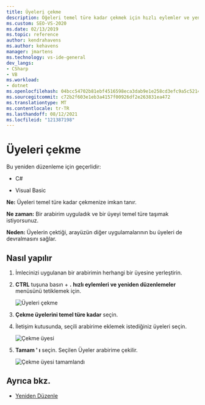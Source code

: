 ```yaml
---
title: Üyeleri çekme
description: Öğeleri temel türe kadar çekmek için hızlı eylemler ve yeniden düzenlemeler menüsünü nasıl kullanacağınızı öğrenin.
ms.custom: SEO-VS-2020
ms.date: 02/13/2019
ms.topic: reference
author: kendrahavens
ms.author: kehavens
manager: jmartens
ms.technology: vs-ide-general
dev_langs:
- CSharp
- VB
ms.workload:
- dotnet
ms.openlocfilehash: 04bcc54702b81ebf4516598eca3dab9e1e258cd3efc9a5c52145ea6812119990
ms.sourcegitcommit: c72b2f603e1eb3a4157f00926df2e263831ea472
ms.translationtype: MT
ms.contentlocale: tr-TR
ms.lasthandoff: 08/12/2021
ms.locfileid: "121387198"
---
```

# <a name="pull-members-up"></a>Üyeleri çekme

Bu yeniden düzenleme için geçerlidir:

- C#

- Visual Basic

**Ne:** Üyeleri temel türe kadar çekmenize imkan tanır.

**Ne zaman:** Bir arabirim uyguladık ve bir üyeyi temel türe taşımak istiyorsunuz.

**Neden:** Üyelerin çektiği, arayüzün diğer uygulamalarının bu üyeleri de devralmasını sağlar.

## <a name="how-to"></a>Nasıl yapılır

1. İmlecinizi uygulanan bir arabirimin herhangi bir üyesine yerleştirin.
2. **CTRL** tuşuna basın + **.** **hızlı eylemleri ve yeniden düzenlemeler** menüsünü tetiklemek için.

   ![Üyeleri çekme](media/pull-members-up.png)

2. **Çekme üyelerini temel türe kadar** seçin.

3. İletişim kutusunda, seçili arabirime eklemek istediğiniz üyeleri seçin.

   ![Çekme üyesi](media/pull-members-up-dialog.png)

4. **Tamam ' ı** seçin. Seçilen Üyeler arabirime çekilir.

   ![Çekme üyesi tamamlandı](media/pull-members-up-completed.png)

## <a name="see-also"></a>Ayrıca bkz.

- [Yeniden Düzenle](../refactoring-in-visual-studio.md)
